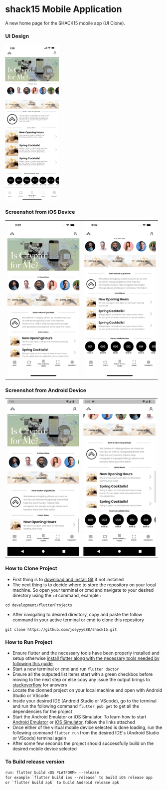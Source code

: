 # shack15 Mobile Application

A new home page for the SHACK15 mobile app (UI Clone).

### UI Design

<img src="screenshots/Home.png" height="500em" />



### Screenshot from iOS Device
|  |  |
|---|---|
|<img src="screenshots/ui(code)1.png" height="500em" />| <img src="screenshots/ui(code)2.png" height="500em" />|


### Screenshot from Android Device
|  |  |
|---|---|
|<img src="screenshots/Androidui(code1).png" height="500em" />|<img src="screenshots/Androidui(code2).png" height="500em" />|



<!-- This project is a starting point for a Flutter application. -->
### How to Clone Project

- First thing is to [download and install Git](https://git-scm.com/download/) if not installed
- The next thing is to decide where to store the repository on your local machine. So open your terminal or cmd and navigate to your desired directory using the `cd` command, example :
```
cd development/flutterProjects
```
- After navigating to desired directory, copy and paste the follow command in your active terminal or cmd to clone this repository
```
git clone https://github.com/joeyyy688/shack15.git
```


### How to Run Project

-  Ensure flutter and the necessary tools have been properly installed and setup otherwise [install flutter along with the necessary tools needed by following this guide](https://docs.flutter.dev/get-started/install)
- Start a new terminal or cmd and run `flutter doctor`
- Ensure all the outputed list items start with a green checkbox before moving to the next step or else copy any issue the output brings to [stackoverflow](https://stackoverflow.com/) for answers
- Locate the clonned project on your local machine and open with Android Studio or VScode
- Inside your desired IDE (Android Studio or VScode), go to the terminal and run the following command ```flutter pub get``` to get all the dependencies for the project
- Start the Android Emulator or iOS Simulator. To learn how to start [Android Emulator](https://docs.flutter.dev/get-started/install/windows) or [iOS Simulator](https://docs.flutter.dev/get-started/install/macos), follow the links attached
- Once either of the virtual mobile device selected is done loading, run the following command ```flutter run``` from the desired IDE's (Android Studio or VScode) terminal again
- After some few seconds the project should successfully build on the desired mobile device selected

### To Build release version

```
run: flutter build <OS PLATFORM> --release 
for example `flutter build ios --release` to build iOS release app 
or `flutter build apk` to build Android release apk
```
